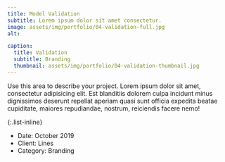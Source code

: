 ```yaml
---
title: Model Validation
subtitle: Lorem ipsum dolor sit amet consectetur.
image: assets/img/portfolio/04-validation-full.jpg
alt: 

caption:
  title: Validation
  subtitle: Branding
  thumbnail: assets/img/portfolio/04-validation-thumbnail.jpg
---
```

Use this area to describe your project. Lorem ipsum dolor sit amet, consectetur adipisicing elit. Est blanditiis dolorem culpa incidunt minus dignissimos deserunt repellat aperiam quasi sunt officia expedita beatae cupiditate, maiores repudiandae, nostrum, reiciendis facere nemo!

{:.list-inline}
- Date: October 2019
- Client: Lines
- Category: Branding

